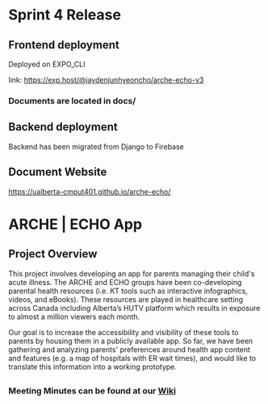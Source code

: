 # Sprint 4 Release

## Frontend deployment

Deployed on EXPO_CLI

link: https://exp.host/@jaydenjunhyeoncho/arche-echo-v3

### Documents are located in docs/

## Backend deployment

Backend has been migrated from Django to Firebase

## Document Website

https://ualberta-cmput401.github.io/arche-echo/

# ARCHE | ECHO App

## Project Overview

This project involves developing an app for parents managing their child's acute illness. The ARCHE and ECHO groups have been co-developing parental health resources (i.e. KT tools such as interactive infographics, videos, and eBooks). These resources are played in healthcare setting across Canada including Alberta’s HUTV platform which results in exposure to almost a million viewers each month.

Our goal is to increase the accessibility and visibility of these tools to parents by housing them in a publicly available app. So far, we have been gathering and analyzing parents' preferences around health app content and features (e.g. a map of hospitals with ER wait times), and would like to translate this information into a working prototype.

##
### Meeting Minutes can be found at our [Wiki](https://github.com/UAlberta-CMPUT401/arche-echo/wiki)

